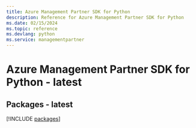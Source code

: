 ```yaml
---
title: Azure Management Partner SDK for Python
description: Reference for Azure Management Partner SDK for Python
ms.date: 02/15/2024
ms.topic: reference
ms.devlang: python
ms.service: managementpartner
---
```

# Azure Management Partner SDK for Python - latest
## Packages - latest
[!INCLUDE [packages](management-partner-index.md)]